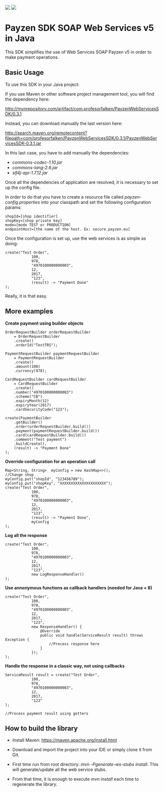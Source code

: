 ![](https://img.shields.io/maven-central/v/com.profesorfalken/PayzenWebServicesSDK.svg)
![](https://img.shields.io/github/license/payzen/payzen-webservices-v5-sdk-java.svg)

# Payzen SDK SOAP Web Services v5 in Java #

This SDK simplifies the use of Web Services SOAP Payzen v5 in order to make payment operations. 

## Basic Usage ##
To use this SDK in your Java project:

If you use Maven or other software project management tool, you will find the dependency here:

http://mvnrepository.com/artifact/com.profesorfalken/PayzenWebServicesSDK/0.3.1

Instead, you can download manually the last version here:

http://search.maven.org/remotecontent?filepath=com/profesorfalken/PayzenWebServicesSDK/0.3.1/PayzenWebServicesSDK-0.3.1.jar

In this last case, you have to add manually the dependencies:

- *commons-codec-1.10.jar*
- *commons-lang-2.6.jar*
- *slf4j-api-1.7.12.jar*

Once all the dependencies of application are resolved, it is necessary to set up the config file.

In order to do that you have to create a resource file called *payzen-config.properties* into your classpath and set the following configuration params:

    shopId=[shop identifier]
    shopKey=[shop private key]
    mode=[mode TEST or PRODUCTION]
    endpointHost=[the name of the host. Ex: secure.payzen.eu]


Once the configuration is set up, use the web services is as simple as doing: 

    create("Test Order",
                100, 
                978,
                "4970100000000003",
                12,
                2017,
                "123",
                (result) -> "Payment Done"
    );
 
Really, it is that easy.



## More examples ##

**Create payment using builder objects** 

    OrderRequestBuilder orderRequestBuilder
        = OrderRequestBuilder
        .create()
        .orderId("TestTRS");

    PaymentRequestBuilder paymentRequestBuilder
        = PaymentRequestBuilder
        .create()
        .amount(100)
        .currency(978);

    CardRequestBuilder cardRequestBuilder
        = CardRequestBuilder
        .create()
        .number("4970100000000003")
        .scheme("CB")
        .expiryMonth(12)
        .expiryYear(2017)
        .cardSecurityCode("123");

    create(PaymentBuilder
        .getBuilder()
        .order(orderRequestBuilder.build())
        .payment(paymentRequestBuilder.build())
        .card(cardRequestBuilder.build())
        .comment("Test payment")
        .buildCreate(),
        (result) -> "Payment Done"
    );

**Override configuration for an operation call** 

    Map<String, String>  myConfig = new HashMap<>();
    //Change shop
    myConfig.put("shopId", "123456789");
    myConfig.put("shopKey", "XXXXXXXXXXXXXXXXXXXXX");
    create("Test Order",
                100, 
                978,
                "4970100000000003",
                12,
                2017,
                "123",
                (result) -> "Payment Done",
                myConfig
    );

**Log all the response**

    create("Test Order",
                100, 
                978,
                "4970100000000003",
                12,
                2017,
                "123",
                new LogResponseHandler()
    );


**Use annonymous functions as callback handlers (needed for Java < 8)**


    create("Test Order",
                100, 
                978,
                "4970100000000003",
                12,
                2017,
                "123",
                new ResponseHandler() {
		            @Override
		            public void handle(ServiceResult result) throws Exception {
		                //Process response here
		            }
		        });
    );


**Handle the response in a classic way, not using callbacks**

    ServiceResult result = create("Test Order",
                100, 
                978,
                "4970100000000003",
                12,
                2017,
                "123"
    );

    //Process payment result using getters

## How to build the library ##


- Install Maven: https://maven.apache.org/install.html

- Download and import the project into your IDE or simply clone it from Git.

- First time run from root directory: *mvn -Pgenerate-ws-stubs install*. This will generate/update all the web service stubs.

- From that time, it is enough to execute *mvn install* each time to regenerate the library.
